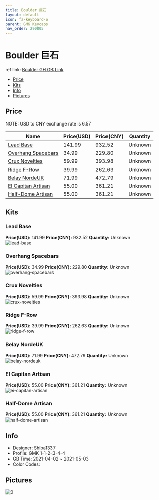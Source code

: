 ```yaml
---
title: Boulder 巨石
layout: default
icon: fa-keyboard-o
parent: GMK Keycaps
nav_order: 290805
---
```


# Boulder 巨石

ref link: [Boulder GH GB Link]()

* [Price](#price)
* [Kits](#kits)
* [Info](#info)
* [Pictures](#pictures)

## Price

NOTE: USD to CNY exchange rate is 6.57

| Name          | Price(USD)   |  Price(CNY) | Quantity |
| ------------- | ------------ |  ---------- | -------- |
|[Lead Base](#lead-base)|141.99|932.52|Unknown|
|[Overhang Spacebars](#overhang-spacebars)|34.99|229.80|Unknown|
|[Crux Novelties](#crux-novelties)|59.99|393.98|Unknown|
|[Ridge F-Row](#ridge-f-row)|39.99|262.63|Unknown|
|[Belay NordeUK](#belay-nordeuk)|71.99|472.79|Unknown|
|[EI Capitan Artisan](#ei-capitan-artisan)|55.00|361.21|Unknown|
|[Half-Dome Artisan](#half-dome-artisan)|55.00|361.21|Unknown|


## Kits
### Lead Base  
**Price(USD):** 141.99	**Price(CNY):** 932.52	**Quantity:** Unknown  
<img src="{{ 'assets/images/gmk-keycaps/Boulder/kits_pics/lead-base.png' | relative_url }}" alt="lead-base" class="image featured">

### Overhang Spacebars  
**Price(USD):** 34.99	**Price(CNY):** 229.80	**Quantity:** Unknown  
<img src="{{ 'assets/images/gmk-keycaps/Boulder/kits_pics/overhang-spacebars.png' | relative_url }}" alt="overhang-spacebars" class="image featured">

### Crux Novelties  
**Price(USD):** 59.99	**Price(CNY):** 393.98	**Quantity:** Unknown  
<img src="{{ 'assets/images/gmk-keycaps/Boulder/kits_pics/crux-novelties.png' | relative_url }}" alt="crux-novelties" class="image featured">

### Ridge F-Row  
**Price(USD):** 39.99	**Price(CNY):** 262.63	**Quantity:** Unknown  
<img src="{{ 'assets/images/gmk-keycaps/Boulder/kits_pics/ridge-f-row.png' | relative_url }}" alt="ridge-f-row" class="image featured">

### Belay NordeUK  
**Price(USD):** 71.99	**Price(CNY):** 472.79	**Quantity:** Unknown  
<img src="{{ 'assets/images/gmk-keycaps/Boulder/kits_pics/belay-nordeuk.png' | relative_url }}" alt="belay-nordeuk" class="image featured">

### EI Capitan Artisan  
**Price(USD):** 55.00	**Price(CNY):** 361.21	**Quantity:** Unknown  
<img src="{{ 'assets/images/gmk-keycaps/Boulder/kits_pics/ei-capitan-artisan.jpg' | relative_url }}" alt="ei-capitan-artisan" class="image featured">

### Half-Dome Artisan  
**Price(USD):** 55.00	**Price(CNY):** 361.21	**Quantity:** Unknown  
<img src="{{ 'assets/images/gmk-keycaps/Boulder/kits_pics/half-dome-artisan.jpg' | relative_url }}" alt="half-dome-artisan" class="image featured">

## Info
* Designer: Shiba1337  
* Profile: GMK 1-1-2-3-4-4  
* GB Time: 2021-04-02 ~ 2021-05-03  
* Color Codes:  


## Pictures  
<img src="{{ 'assets/images/gmk-keycaps/Boulder/rendering_pics/0.jpg' | relative_url }}" alt="0" class="image featured">
